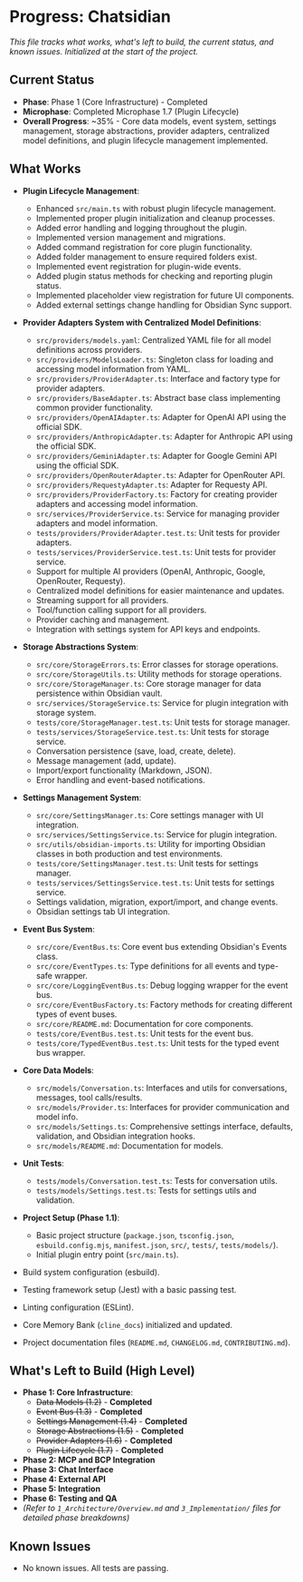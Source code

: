 # Progress: Chatsidian

*This file tracks what works, what's left to build, the current status, and known issues. Initialized at the start of the project.*

## Current Status

-   **Phase**: Phase 1 (Core Infrastructure) - Completed
-   **Microphase**: Completed Microphase 1.7 (Plugin Lifecycle)
-   **Overall Progress**: ~35% - Core data models, event system, settings management, storage abstractions, provider adapters, centralized model definitions, and plugin lifecycle management implemented.

## What Works

-   **Plugin Lifecycle Management**:
    -   Enhanced `src/main.ts` with robust plugin lifecycle management.
    -   Implemented proper plugin initialization and cleanup processes.
    -   Added error handling and logging throughout the plugin.
    -   Implemented version management and migrations.
    -   Added command registration for core plugin functionality.
    -   Added folder management to ensure required folders exist.
    -   Implemented event registration for plugin-wide events.
    -   Added plugin status methods for checking and reporting plugin status.
    -   Implemented placeholder view registration for future UI components.
    -   Added external settings change handling for Obsidian Sync support.

-   **Provider Adapters System with Centralized Model Definitions**:
    -   `src/providers/models.yaml`: Centralized YAML file for all model definitions across providers.
    -   `src/providers/ModelsLoader.ts`: Singleton class for loading and accessing model information from YAML.
    -   `src/providers/ProviderAdapter.ts`: Interface and factory type for provider adapters.
    -   `src/providers/BaseAdapter.ts`: Abstract base class implementing common provider functionality.
    -   `src/providers/OpenAIAdapter.ts`: Adapter for OpenAI API using the official SDK.
    -   `src/providers/AnthropicAdapter.ts`: Adapter for Anthropic API using the official SDK.
    -   `src/providers/GeminiAdapter.ts`: Adapter for Google Gemini API using the official SDK.
    -   `src/providers/OpenRouterAdapter.ts`: Adapter for OpenRouter API.
    -   `src/providers/RequestyAdapter.ts`: Adapter for Requesty API.
    -   `src/providers/ProviderFactory.ts`: Factory for creating provider adapters and accessing model information.
    -   `src/services/ProviderService.ts`: Service for managing provider adapters and model information.
    -   `tests/providers/ProviderAdapter.test.ts`: Unit tests for provider adapters.
    -   `tests/services/ProviderService.test.ts`: Unit tests for provider service.
    -   Support for multiple AI providers (OpenAI, Anthropic, Google, OpenRouter, Requesty).
    -   Centralized model definitions for easier maintenance and updates.
    -   Streaming support for all providers.
    -   Tool/function calling support for all providers.
    -   Provider caching and management.
    -   Integration with settings system for API keys and endpoints.

-   **Storage Abstractions System**:
    -   `src/core/StorageErrors.ts`: Error classes for storage operations.
    -   `src/core/StorageUtils.ts`: Utility methods for storage operations.
    -   `src/core/StorageManager.ts`: Core storage manager for data persistence within Obsidian vault.
    -   `src/services/StorageService.ts`: Service for plugin integration with storage system.
    -   `tests/core/StorageManager.test.ts`: Unit tests for storage manager.
    -   `tests/services/StorageService.test.ts`: Unit tests for storage service.
    -   Conversation persistence (save, load, create, delete).
    -   Message management (add, update).
    -   Import/export functionality (Markdown, JSON).
    -   Error handling and event-based notifications.

-   **Settings Management System**:
    -   `src/core/SettingsManager.ts`: Core settings manager with UI integration.
    -   `src/services/SettingsService.ts`: Service for plugin integration.
    -   `src/utils/obsidian-imports.ts`: Utility for importing Obsidian classes in both production and test environments.
    -   `tests/core/SettingsManager.test.ts`: Unit tests for settings manager.
    -   `tests/services/SettingsService.test.ts`: Unit tests for settings service.
    -   Settings validation, migration, export/import, and change events.
    -   Obsidian settings tab UI integration.

-   **Event Bus System**:
    -   `src/core/EventBus.ts`: Core event bus extending Obsidian's Events class.
    -   `src/core/EventTypes.ts`: Type definitions for all events and type-safe wrapper.
    -   `src/core/LoggingEventBus.ts`: Debug logging wrapper for the event bus.
    -   `src/core/EventBusFactory.ts`: Factory methods for creating different types of event buses.
    -   `src/core/README.md`: Documentation for core components.
    -   `tests/core/EventBus.test.ts`: Unit tests for the event bus.
    -   `tests/core/TypedEventBus.test.ts`: Unit tests for the typed event bus wrapper.
-   **Core Data Models**:
    -   `src/models/Conversation.ts`: Interfaces and utils for conversations, messages, tool calls/results.
    -   `src/models/Provider.ts`: Interfaces for provider communication and model info.
    -   `src/models/Settings.ts`: Comprehensive settings interface, defaults, validation, and Obsidian integration hooks.
    -   `src/models/README.md`: Documentation for models.
-   **Unit Tests**:
    -   `tests/models/Conversation.test.ts`: Tests for conversation utils.
    -   `tests/models/Settings.test.ts`: Tests for settings utils and validation.
-   **Project Setup (Phase 1.1)**:
    -   Basic project structure (`package.json`, `tsconfig.json`, `esbuild.config.mjs`, `manifest.json`, `src/`, `tests/`, `tests/models/`).
    -   Initial plugin entry point (`src/main.ts`).
-   Build system configuration (esbuild).
-   Testing framework setup (Jest) with a basic passing test.
-   Linting configuration (ESLint).
-   Core Memory Bank (`cline_docs`) initialized and updated.
-   Project documentation files (`README.md`, `CHANGELOG.md`, `CONTRIBUTING.md`).

## What's Left to Build (High Level)

-   **Phase 1: Core Infrastructure**:
    -   ~~Data Models (1.2)~~ - **Completed**
    -   ~~Event Bus (1.3)~~ - **Completed**
    -   ~~Settings Management (1.4)~~ - **Completed**
    -   ~~Storage Abstractions (1.5)~~ - **Completed**
    -   ~~Provider Adapters (1.6)~~ - **Completed**
    -   ~~Plugin Lifecycle (1.7)~~ - **Completed**
-   **Phase 2: MCP and BCP Integration**
-   **Phase 3: Chat Interface**
-   **Phase 4: External API**
-   **Phase 5: Integration**
-   **Phase 6: Testing and QA**
-   *(Refer to `1_Architecture/Overview.md` and `3_Implementation/` files for detailed phase breakdowns)*

## Known Issues

-   No known issues. All tests are passing.
